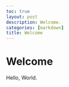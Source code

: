 ```yaml
---
toc: true
layout: post
description: Welcome.
categories: [markdown]
title: Welcome
---
```

# Welcome

Hello, World.
